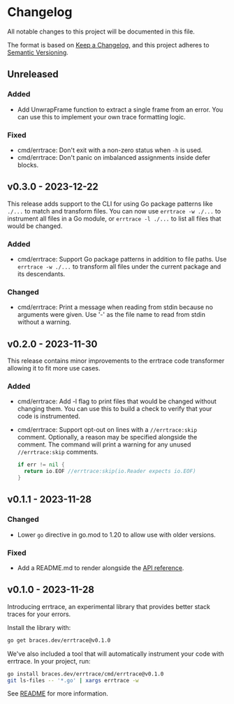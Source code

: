 # Changelog

All notable changes to this project will be documented in this file.

The format is based on [Keep a Changelog](https://keepachangelog.com/en/1.0.0/),
and this project adheres to [Semantic Versioning](https://semver.org/spec/v2.0.0.html).

## Unreleased
### Added
- Add UnwrapFrame function to extract a single frame from an error.
  You can use this to implement your own trace formatting logic.

### Fixed
- cmd/errtrace: Don't exit with a non-zero status when `-h` is used.
- cmd/errtrace: Don't panic on imbalanced assignments inside defer blocks.

## v0.3.0 - 2023-12-22

This release adds support to the CLI for using Go package patterns like `./...`
to match and transform files.
You can now use `errtrace -w ./...` to instrument all files in a Go module,
or `errtrace -l ./...` to list all files that would be changed.

### Added
- cmd/errtrace: Support Go package patterns in addition to file paths.
  Use `errtrace -w ./...` to transform all files under the current package
  and its descendants.

### Changed
- cmd/errtrace:
  Print a message when reading from stdin because no arguments were given.
  Use '-' as the file name to read from stdin without a warning.

## v0.2.0 - 2023-11-30

This release contains minor improvements to the errtrace code transformer
allowing it to fit more use cases.

### Added
- cmd/errtrace:
  Add -l flag to print files that would be changed without changing them.
  You can use this to build a check to verify that your code is instrumented.
- cmd/errtrace: Support opt-out on lines with a `//errtrace:skip` comment.
  Optionally, a reason may be specified alongside the comment.
  The command will print a warning for any unused `//errtrace:skip` comments.

  ```go
  if err != nil {
    return io.EOF //errtrace:skip(io.Reader expects io.EOF)
  }
  ```

## v0.1.1 - 2023-11-28
### Changed
- Lower `go` directive in go.mod to 1.20
  to allow use with older versions.

### Fixed
- Add a README.md to render alongside the
  [API reference](https://pkg.go.dev/braces.dev/errtrace).

## v0.1.0 - 2023-11-28

Introducing errtrace, an experimental library
that provides better stack traces for your errors.

Install the library with:

```bash
go get braces.dev/errtrace@v0.1.0
```

We've also included a tool
that will automatically instrument your code with errtrace.
In your project, run:

```bash
go install braces.dev/errtrace/cmd/errtrace@v0.1.0
git ls-files -- '*.go' | xargs errtrace -w
```

See [README](https://github.com/bracesdev/errtrace#readme)
for more information.

